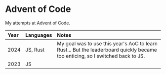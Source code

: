 # Advent of Code
My attempts at Advent of Code.

| Year | Languages           | Notes                                                         |
| :--- | :------------------ | :------------------------------------------------------------ |
| 2024 | JS, Rust            | My goal was to use this year's AoC to learn Rust... But the leaderboard quickly became too enticing, so I switched back to JS. |
| 2023 | JS                  |                                                               |
